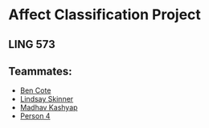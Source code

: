 # Affect Classification Project 
## LING 573
## Teammates:
* [Ben Cote](https://github.com/bpcot23)
* [Lindsay Skinner](https://github.com/skinnel)
* [Madhav Kashyap](https://github.com/madhavmk)
* [Person 4](https://github.com/something)

